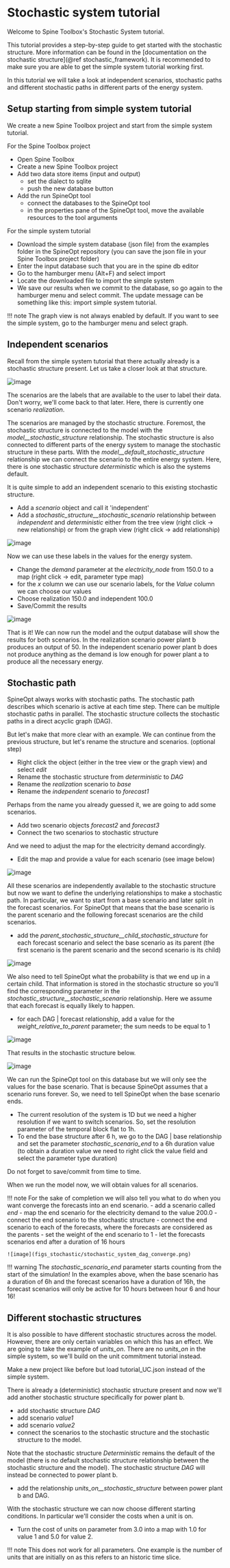 # Stochastic system tutorial

Welcome to Spine Toolbox's Stochastic System tutorial.

This tutorial provides a step-by-step guide to get started with the stochastic structure.
More information can be found in the [documentation on the stochastic structure](@ref stochastic_framework).
It is recommended to make sure you are able to get the simple system tutorial working first.

In this tutorial we will take a look at independent scenarios, stochastic paths
and different stochastic paths in different parts of the energy system.

## Setup starting from simple system tutorial

We create a new Spine Toolbox project and start from the simple system tutorial.

For the Spine Toolbox project
- Open Spine Toolbox
- Create a new Spine Toolbox project
- Add two data store items (input and output)
    - set the dialect to sqlite
    - push the new database button
- Add the run SpineOpt tool
    - connect the databases to the SpineOpt tool
    - in the properties pane of the SpineOpt tool,
    move the available resources to the tool arguments

For the simple system tutorial
- Download the simple system database (json file)
from the examples folder in the SpineOpt repository
(you can save the json file in your Spine Toolbox project folder)
- Enter the input database such that you are in the spine db editor
- Go to the hamburger menu (Alt+F) and select import
- Locate the downloaded file to import the simple system
- We save our results when we commit to the database,
so go again to the hamburger menu and select commit.
The update message can be something like this: import simple system tutorial.

!!! note
    The graph view is not always enabled by default. If you want to see the simple system,
    go to the hamburger menu and select graph.

## Independent scenarios
Recall from the simple system tutorial that there actually already is a stochastic structure present.
Let us take a closer look at that structure.

![image](figs_stochastic/stochastic_system_deterministic_structure.png)

The scenarios are the labels that are available to the user to label their data.
Don't worry, we'll come back to that later.
Here, there is currently one scenario *realization*.

The scenarios are managed by the stochastic structure.
Foremost, the stochastic structure is connected to the model with the
*model\_\_stochastic_structure* relationship.
The stochastic structure is also connected to different parts of the energy system
to manage the stochastic structure in these parts.
With the *model\_\_default_stochastic_structure* relationship we can connect the scenario
to the entire energy system.
Here, there is one stochastic structure *deterministic* which is also the systems default.

It is quite simple to add an independent scenario to this existing stochastic structure.
- Add a *scenario* object and call it 'independent'
- Add a *stochastic\_structure\_\_stochastic\_scenario* relationship between *independent* and *deterministic*
either from the tree view (right click -> new relationship) or from the graph view (right click -> add relationship)

![image](figs_stochastic/stochastic_system_independent.png)

Now we can use these labels in the values for the energy system.
- Change the *demand* parameter at the *electricity\_node* from 150.0 to a map
(right click -> edit, parameter type map)
- for the *x* column we can use our scenario labels, for the *Value* column we can choose our values
- Choose realization 150.0 and independent 100.0
- Save/Commit the results

![image](figs_stochastic/stochastic_system_independent_map.png)

That is it!
We can now run the model and the output database will show the results for both scenarios.
In the realization scenario power plant b produces an output of 50.
In the independent scenario power plant b does not produce anything
as the demand is low enough for power plant a to produce all the necessary energy.

## Stochastic path
SpineOpt always works with stochastic paths.
The stochastic path describes which scenario is active at each time step.
There can be multiple stochastic paths in parallel.
The stochastic structure collects the stochastic paths in a direct acyclic graph (DAG).

But let's make that more clear with an example.
We can continue from the previous structure,
but let's rename the structure and scenarios. (optional step)
- Right click the object (either in the tree view or the graph view) and select *edit*
- Rename the stochastic structure from *deterministic* to *DAG*
- Rename the *realization* scenario to *base*
- Rename the *independent* scenario to *forecast1*

Perhaps from the name you already guessed it, we are going to add some scenarios.
- Add two scenario objects *forecast2* and *forecast3*
- Connect the two scenarios to stochastic structure

And we need to adjust the map for the electricity demand accordingly.
- Edit the map and provide a value for each scenario
(see image below)

![image](figs_stochastic/stochastic_system_dag_map.png)

All these scenarios are independently available to the stochastic structure
but now we want to define the underlying relationships to make a stochastic path.
In particular, we want to start from a base scenario and later
split in the forecast scenarios.
For SpineOpt that means that the base scenario is the parent scenario
and the following forecast scenarios are the child scenarios.
- add the *parent\_stochastic\_structure\_\_child\_stochastic\_structure*
for each forecast scenario and select the base scenario as its parent
(the first scenario is the parent scenario and the second scenario is its child)

![image](figs_stochastic/stochastic_system_dag_parent_child.png)

We also need to tell SpineOpt what the probability is that we end up in a certain child.
That information is stored in the stochastic structure so you'll find the corresponding parameter
in the *stochastic\_structure\_\_stochastic\_scenario* relationship.
Here we assume that each forecast is equally likely to happen.
- for each DAG | forecast relationship, add a value for
the *weight\_relative\_to\_parent* parameter;
the sum needs to be equal to 1

![image](figs_stochastic/stochastic_system_dag_weight.png)

That results in the stochastic structure below.

![image](figs_stochastic/stochastic_system_dag.png)

We can run the SpineOpt tool on this database but we will only see the values for the base scenario.
That is because SpineOpt assumes that a scenario runs forever.
So, we need to tell SpineOpt when the base scenario ends.
- The current resolution of the system is 1D
but we need a higher resolution if we want to switch scenarios.
So, set the resolution parameter of the temporal block flat to 1h.
- To end the base structure after 6 h,
we go to the DAG | base relationship and set the parameter
*stochastic\_scenario\_end* to a 6h duration value
(to obtain a duration value we need to right click the value field
and select the parameter type duration)

Do not forget to save/commit from time to time.

When we run the model now, we will obtain values for all scenarios.

!!! note
    For the sake of completion we will also tell you what to do
    when you want converge the forecasts into an end scenario.
    - add a scenario called *end*
    - map the end scenario for the electricity demand to the value 200.0
    - connect the end scenario to the stochastic structure
    - connect the end scenario to each of the forecasts,
    where the forecasts are considered as the parents
    - set the weight of the end scenario to 1
    - let the forecasts scenarios end after a duration of 16 hours

    ![image](figs_stochastic/stochastic_system_dag_converge.png)

!!! warning
    The *stochastic\_scenario\_end* parameter starts counting from the start of the simulation!
    In the examples above, when the base scenario has a duration of 6h and the forecast scenarios have a duration of 16h,
    the forecast scenarios will only be active for 10 hours between hour 6 and hour 16!

## Different stochastic structures

It is also possible to have different stochastic structures across the model.
However, there are only certain variables on which this has an effect.
We are going to take the example of *units_on*.
There are no *units_on* in the simple system,
so we'll build on the unit commitment tutorial instead.

Make a new project like before but load tutorial_UC.json instead of the simple system.

There is already a (deterministic) stochastic structure present
and now we'll add another stochastic structure specifically for power plant b.
- add stochastic structure *DAG*
- add scenario *value1*
- add scenario *value2*
- connect the scenarios to the stochastic structure and the stochastic structure to the model.

Note that the stochastic structure *Deterministic* remains the default of the model
(there is no default stochastic structure relationship between the stochastic structure and the model).
The stochastic structure *DAG* will instead be connected to power plant b.
- add the relationship *units_on__stochastic_structure* between power plant b and DAG.

With the stochastic structure we can now choose different starting conditions.
In particular we'll consider the costs when a unit is on.
- Turn the cost of units on parameter from 3.0 into a map
with 1.0 for value 1 and 5.0 for value 2.

!!! note
    This does not work for all parameters.
    One example is the number of units that are initially on as this refers to an historic time slice.